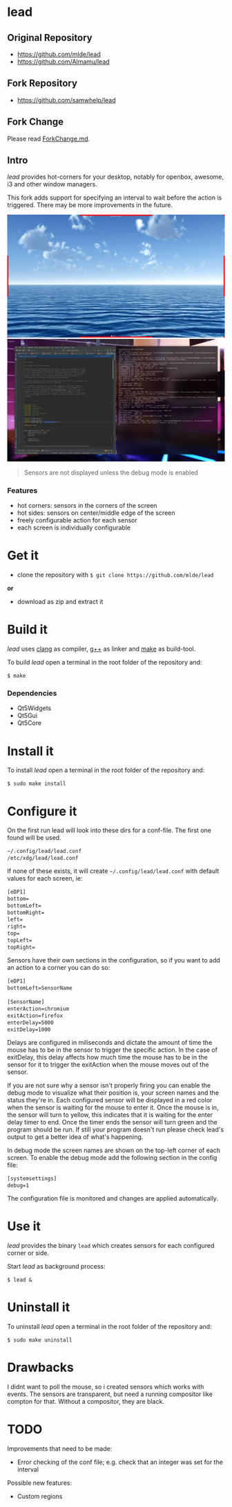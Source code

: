 # lead

## Original Repository

* https://github.com/mlde/lead
* https://github.com/Almamu/lead

## Fork Repository

* https://github.com/samwhelp/lead

## Fork Change

Please read [ForkChange.md](ForkChange.md).

## Intro

*lead* provides hot-corners for your desktop, notably for openbox, awesome, i3 and other window managers.

This fork adds support for specifying an interval to wait before the action is triggered. There may be more improvements in the future.

![Screenshot of lead](https://github.com/almamu/lead/blob/master/screenshots/screenshot1.png)
![Screenshot of lead](https://github.com/almamu/lead/blob/master/screenshots/screenshot2.png)
> Sensors are not displayed unless the debug mode is enabled


### Features
- hot corners: sensors in the corners of the screen
- hot sides: sensors on center/middle edge of the screen
- freely configurable action for each sensor
- each screen is individually configurable


# Get it

- clone the repository with `$ git clone https://github.com/mlde/lead`

**or**

- download as zip and extract it


# Build it

*lead* uses [clang](http://clang.llvm.org/) as compiler, [g++](https://gcc.gnu.org/) as linker and [make](https://www.gnu.org/software/make/) as build-tool.

To build *lead* open a terminal in the root folder of the repository and:

    $ make

### Dependencies
- Qt5Widgets
- Qt5Gui
- Qt5Core


# Install it

To install *lead* open a terminal in the root folder of the repository and:

    $ sudo make install


# Configure it

On the first run lead will look into these dirs for a conf-file. The first one found will be used.

    ~/.config/lead/lead.conf
    /etc/xdg/lead/lead.conf

If none of these exists, it will create `~/.config/lead/lead.conf` with default values for each screen, ie:

    [eDP1]
    bottom=
    bottomLeft=
    bottomRight=
    left=
    right=
    top=
    topLeft=
    topRight=

Sensors have their own sections in the configuration, so if you want to add an action to a corner you can do so:

    [eDP1]
    bottomLeft=SensorName

    [SensorName]
    enterAction=chromium
    exitAction=firefox
    enterDelay=5000
    exitDelay=1000

Delays are configured in miliseconds and dictate the amount of time the mouse has to be in the sensor to trigger the specific action.
In the case of exitDelay, this delay affects how much time the mouse has to be in the sensor for it to trigger the exitAction when the mouse moves out of the sensor.

If you are not sure why a sensor isn't properly firing you can enable the debug mode to visualize what their position is, your screen names and the status they're in.
Each configured sensor will be displayed in a red color when the sensor is waiting for the mouse to enter it.
Once the mouse is in, the sensor will turn to yellow, this indicates that it is waiting for the enter delay timer to end. Once the timer ends the sensor will turn green and the program should be run.
If still your program doesn't run please check lead's output to get a better idea of what's happening.

In debug mode the screen names are shown on the top-left corner of each screen.
To enable the debug mode add the following section in the config file:

    [systemsettings]
    debug=1

The configuration file is monitored and changes are applied automatically.


# Use it

*lead* provides the binary `lead` which creates sensors for each configured corner or side.

Start *lead* as background process:

    $ lead &

# Uninstall it

To uninstall *lead* open a terminal in the root folder of the repository and:

    $ sudo make uninstall

# Drawbacks

I didnt want to poll the mouse, so i created sensors which works with events. The sensors are transparent, but need a running compositor like compton for that. Without a compositor, they are black.

# TODO

Improvements that need to be made:

- Error checking of the conf file; e.g. check that an integer was set for the interval

Possible new features:

- Custom regions
